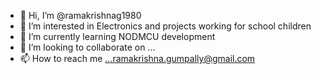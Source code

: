 - 👋 Hi, I’m @ramakrishnag1980
- 👀 I’m interested in Electronics and projects working for school children
- 🌱 I’m currently learning NODMCU development 
- 💞️ I’m looking to collaborate on ...
- 📫 How to reach me ...ramakrishna.gumpally@gmail.com

<!---
ramakrishnag1980/ramakrishnag1980 is a ✨ special ✨ repository because its `README.md` (this file) appears on your GitHub profile.
You can click the Preview link to take a look at your changes.
--->
